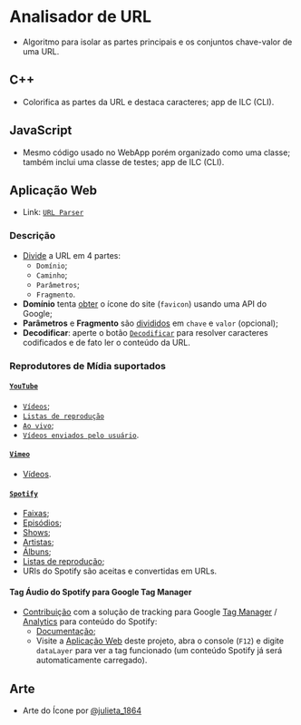 # Analisador de URL

- Algoritmo para isolar as partes principais e os conjuntos chave-valor de uma URL.

## C++

- Colorifica as partes da URL e destaca caracteres; app de ILC (CLI).

## JavaScript

- Mesmo código usado no WebApp porém organizado como uma classe; também inclui uma classe de testes; app de ILC (CLI).

## Aplicação Web 

- Link: [`URL Parser`](https://tomasfn87.github.io/url-parser/)

### Descrição

- [Divide](https://github.com/tomasfn87/url-parser/blob/main/index.html#L42) a URL em 4 partes:
  - `Domínio`;
  - `Caminho`;
  - `Parâmetros`;
  - `Fragmento`.
- **Domínio** tenta [obter](https://github.com/tomasfn87/url-parser/blob/main/index.html#L218) o ícone do site (`favicon`) usando uma API do Google;
- **Parâmetros** e **Fragmento** são [divididos](https://github.com/tomasfn87/url-parser/blob/main/index.html#L25) em `chave` e `valor` (opcional);
- **Decodificar**: aperte o botão [`Decodificar`](https://github.com/tomasfn87/url-parser/blob/main/index.html#L161) para resolver caracteres codificados e de fato ler o conteúdo da URL.

### Reprodutores de Mídia suportados

#### [`YouTube`](https://www.youtube.com)

- [`Vídeos`](https://github.com/tomasfn87/url-parser/blob/main/index.html#L344);
- [`Listas de reprodução`](https://github.com/tomasfn87/url-parser/blob/main/index.html#L311;)
- [`Ao vivo`](https://github.com/tomasfn87/url-parser/blob/main/index.html#L385);
- [`Vídeos enviados pelo usuário`](https://github.com/tomasfn87/url-parser/blob/main/index.html#L411).

#### [`Vimeo`](https://www.vimeo.com)

- [Vídeos](https://github.com/tomasfn87/url-parser/blob/main/index.html#L418).

#### [`Spotify`](https://www.spotify.com)

- [Faixas](https://github.com/tomasfn87/url-parser/blob/main/index.html#L439);
- [Episódios](https://github.com/tomasfn87/url-parser/blob/main/index.html#L439);
- [Shows](https://github.com/tomasfn87/url-parser/blob/main/index.html#L439);
- [Artistas](https://github.com/tomasfn87/url-parser/blob/main/index.html#L439);
- [Álbuns](https://github.com/tomasfn87/url-parser/blob/main/index.html#L439);
- [Listas de reprodução](https://github.com/tomasfn87/url-parser/blob/main/index.html#L439);
- URIs do Spotify são aceitas e convertidas em URLs.

#### Tag Áudio do Spotify para Google Tag Manager

- [Contribuição](https://community.spotify.com/t5/Spotify-for-Developers/Spotify-iFrame-tracking-via-GTM-Any-code/m-p/6945950) com a solução de tracking para Google [Tag Manager](https://tagmanager.google.com) / [Analytics](https://analytics.google.com) para conteúdo do Spotify:
  - [Documentação](https://github.com/tomasfn87/url-parser/blob/main/gtm/spotify-audio.json.pt-br.md);
  - Visite a [Aplicação Web](https://tomasfn87.github.io/url-parser?spotifycontent=artist:1nJvji2KIlWSseXRSlNYsC) deste projeto, abra o console (`F12`) e digite `dataLayer` para ver a tag funcionado (um conteúdo Spotify já será automaticamente carregado).

## Arte

- Arte do Ícone por [@julieta_1864](https://instagram.com/julieta_1864)
